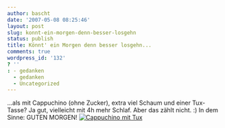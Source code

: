 ```yaml
---
author: bascht
date: '2007-05-08 08:25:46'
layout: post
slug: konnt-ein-morgen-denn-besser-losgehn
status: publish
title: Könnt' ein Morgen denn besser losgehn...
comments: true
wordpress_id: '132'
? ''
: - gedanken
  - gedanken
  - Uncategorized
---
```


...als mit Cappuchino (ohne Zucker), extra viel Schaum und einer
Tux-Tasse? Ja gut, vielleicht mit 4h mehr Schlaf. Aber das zählt
nicht. :) In dem Sinne: GUTEN MORGEN!
[![Cappuchino mit Tux](http://www.bascht.com/uploads/2007/05/morningcappuchino.jpg)](http://www.bascht.com/2007/05/08/konnt-ein-morgen-denn-besser-losgehn/cappuchino-mit-tux/ "Cappuchino mit Tux")


